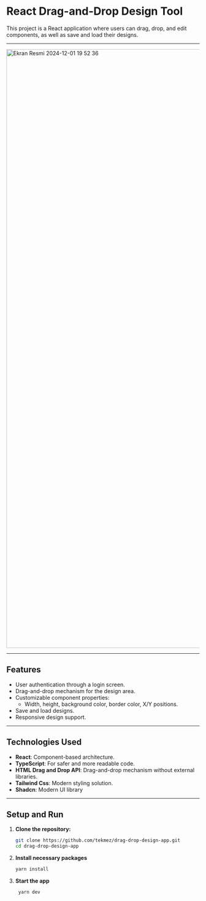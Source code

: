 
# React Drag-and-Drop Design Tool

This project is a React application where users can drag, drop, and edit components, as well as save and load their designs.

---
<img width="1562" alt="Ekran Resmi 2024-12-01 19 52 36" src="https://github.com/user-attachments/assets/ad18c690-925a-4cfe-b6a9-ae29a4a30d72">


---
## **Features**
- User authentication through a login screen.
- Drag-and-drop mechanism for the design area.
- Customizable component properties:
  - Width, height, background color, border color, X/Y positions.
- Save and load designs.
- Responsive design support.

---

## **Technologies Used**
- **React**: Component-based architecture.
- **TypeScript**: For safer and more readable code.
- **HTML Drag and Drop API**: Drag-and-drop mechanism without external libraries.
- **Tailwind Css**: Modern styling solution.
- **Shadcn**: Modern UI library

---

## **Setup and Run**


1. **Clone the repository:**
   ```bash
   git clone https://github.com/tekmez/drag-drop-design-app.git
   cd drag-drop-design-app
   
2. **Install necessary packages**
   ```bash
   yarn install
   ```
3. **Start the app**
   ```bash
    yarn dev
      ```
